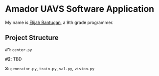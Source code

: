 # Amador UAVS Software Application

My name is [Elijah Bantugan](https://elijahb.xyz), a 9th grade programmer. 

## Project Structure

**#1**: `center.py`

**#2**: TBD

**3**: `generator.py`, `train.py`, `val.py`, `vision.py`
